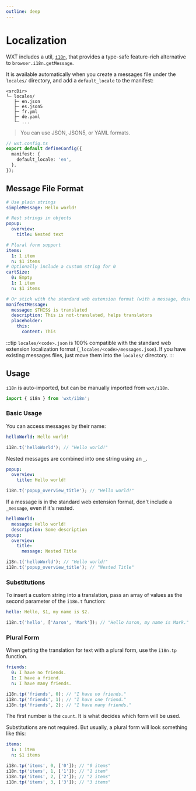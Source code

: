 ```yaml
---
outline: deep
---
```


# Localization

WXT includes a util, [`i18n`](/api/wxt/i18n/), that provides a type-safe feature-rich alternative to `browser.i18n.getMessage`.

It is available automatically when you create a messages file under the `locales/` directory, and add a `default_locale` to the manifest:

```
<srcDir>
└─ locales/
   ├─ en.json
   ├─ es.json5
   ├─ fr.yml
   ├─ de.yaml
   └─ ...
```

> You can use JSON, JSON5, or YAML formats.

```ts
// wxt.config.ts
export default defineConfig({
  manifest: {
    default_locale: 'en',
  },
});
```

## Message File Format

```yml
# Use plain strings
simpleMessage: Hello world!

# Nest strings in objects
popup:
  overview:
    title: Nested text

# Plural form support
items:
  1: 1 item
  n: $1 items
# Optionally include a custom string for 0
cartSize:
  0: Empty
  1: 1 item
  n: $1 items

# Or stick with the standard web extension format (with a message, description, and placeholders)
manifestMessage:
  message: $THIS$ is translated
  description: This is not-translated, helps translators
  placeholder:
    this:
      content: This
```

:::tip
`locales/<code>.json` is 100% compatible with the standard web extension localization format (`_locales/<code>/messages.json`). If you have existing messages files, just move them into the `locales/` directory.
:::

## Usage

`i18n` is auto-imported, but can be manually imported from `wxt/i18n`.

```ts
import { i18n } from 'wxt/i18n';
```

### Basic Usage

You can access messages by their name:

```yml
helloWorld: Hello world!
```

```ts
i18n.t('helloWorld'); // "Hello world!"
```

Nested messages are combined into one string using an `_`.

```yml
popup:
  overview:
    title: Hello world!
```

```ts
i18n.t('popup_overview_title'); // "Hello world!"
```

If a message is in the standard web extension format, don't include a `_message`, even if it's nested.

```yml
helloWorld:
  message: Hello world!
  description: Some description
popup:
  overview:
    title:
      message: Nested Title
```

```ts
i18n.t('helloWorld'); // "Hello world!"
i18n.t('popup_overview_title'); // "Nested Title"
```

### Substitutions

To insert a custom string into a translation, pass an array of values as the second parameter of the `i18n.t` function:

```yml
hello: Hello, $1, my name is $2.
```

```ts
i18n.t('hello', ['Aaron', 'Mark']); // "Hello Aaron, my name is Mark."
```

### Plural Form

When getting the translation for text with a plural form, use the `i18n.tp` function.

```yml
friends:
  0: I have no friends.
  1: I have a friend.
  n: I have many friends.
```

```ts
i18n.tp('friends', 0); // "I have no friends."
i18n.tp('friends', 1); // "I have one friend."
i18n.tp('friends', 2); // "I have many friends."
```

The first number is the `count`. It is what decides which form will be used.

Substitutions are not required. But usually, a plural form will look something like this:

```yml
items:
  1: 1 item
  n: $1 items
```

```ts
i18n.tp('items', 0, ['0']); // "0 items"
i18n.tp('items', 1, ['1']); // "1 item"
i18n.tp('items', 2, ['2']); // "2 items"
i18n.tp('items', 3, ['3']); // "3 items"
```
